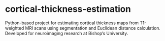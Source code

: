 # cortical-thickness-estimation
Python-based project for estimating cortical thickness maps from T1-weighted MRI scans using segmentation and Euclidean distance calculation. Developed for neuroimaging research at Bishop’s University.

